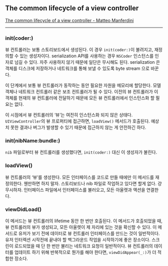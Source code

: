 ## The common lifecycle of a view controller
[The common lifecycle of a view controller - Matteo Manferdini](http://matteomanferdini.com/the-common-lifecycle-of-a-view-controller/)
- - - -

### init(coder:)
뷰 컨트롤러는 보통 스토리보드에서 생성된다. 이 경우 `init(coder:)`이 불려지고, 재정의할 수 있는 생성자이다. serialization API를 사용하는 경우 `NSCoder` 인스턴스를 인자로 넘길 수 있다. 자주 사용하지 않기 때문에 일단은 무시해도 된다. serialization 은 객체를 디스크에 저장하거나 네트워크를 통해 보낼 수 있도록 byte stream 으로 바꾼다.

이 단계에서 보통 뷰 컨트롤러가 동작하는 동안 필요한 자원을 메모리에 할당한다. 모델 객체나 네트워크 컨트롤러 같은 보조 컨트롤러가 될 수 있다. 이전의 뷰 컨트롤러가 이 객체를 현재의 뷰 컨트롤러에 전달하기 때문에 모든 뷰 컨트롤러에서 인스턴스화 할 필요는 없다.

이 시점에서 뷰 컨트롤러의 ‘뷰’는 여전히 인스턴스화 되지 않은 상태다. `UIViewController`의 뷰 프로퍼티에 접근하면, `loadView()` 메서드가 호출된다. 예상치 못한 결과나 버그가 발생할 수 있기 때문에 접근하지 않는 게 안전하긴 하다.

### init(nibName:bundle:)
`nib` 파일로부터 뷰 컨트롤러를 생성했다면, `init(coder:)` 대신 이 생성자가 불린다. 

### loadView()
뷰 컨트롤러의 ‘뷰’를 생성한다. 모든 인터페이스를 코드로 만들 때에만 이 메서드를 재정의한다. 웬만하면 하지 말자. 스토리보드나 nib 파일로 작업하고 있다면 할게 없다. 걍 무시하자. 인터페이스 파일에서 인터페이스를 불러오고, 모든 아울렛과 액션을 연결한다. 

### viewDidLoad()
이 메서드는 뷰 컨트롤러의 lifetime 동안 한 번만 호출된다. 이 메서드가 호출되었을 때, 뷰 컨트롤러의 뷰가 생성되고, 모든 아울렛이 제 자리에 있는 것을 확신할 수 있다. 이 메서드로 유저가 보기 전에 데이터로 뷰 컨트롤러 인터페이스를 만드는 것이 일반적이다. 유저 인터렉션 시작전에 끝내야 할 백그라운드 작업을 시작하기에 좋은 장소이다. 스크린이 로드되었을 때 단 한 번만 불리는 네트워크 요청이 일반적이다. 뷰 컨트롤러의 데이터를 업데이트 하기 위해 반복적으로 뭔가를 해야 한다면, `viewDidAppear(_:)`가 더 적합한 장소다.